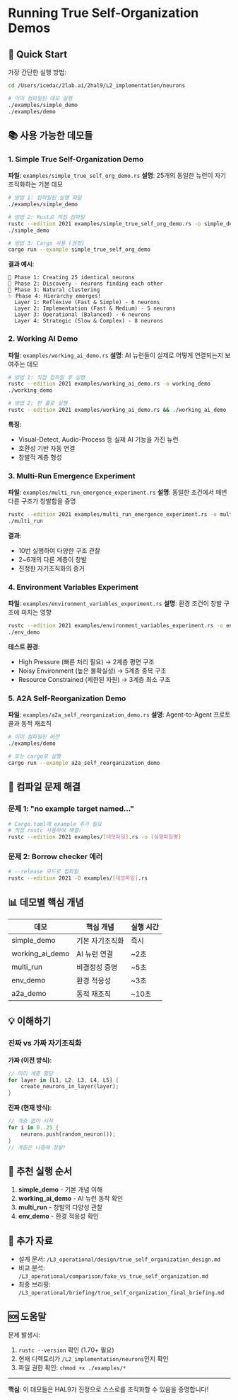 # Running True Self-Organization Demos

## 🚀 Quick Start

가장 간단한 실행 방법:

```bash
cd /Users/icedac/2lab.ai/2hal9/L2_implementation/neurons

# 이미 컴파일된 데모 실행
./examples/simple_demo
./examples/demo
```

## 📚 사용 가능한 데모들

### 1. **Simple True Self-Organization Demo**
**파일**: `examples/simple_true_self_org_demo.rs`
**설명**: 25개의 동일한 뉴런이 자기조직화하는 기본 데모

```bash
# 방법 1: 컴파일된 실행 파일
./examples/simple_demo

# 방법 2: Rust로 직접 컴파일
rustc --edition 2021 examples/simple_true_self_org_demo.rs -o simple_demo
./simple_demo

# 방법 3: Cargo 사용 (권장)
cargo run --example simple_true_self_org_demo
```

**결과 예시**:
```
📍 Phase 1: Creating 25 identical neurons
📡 Phase 2: Discovery - neurons finding each other
🔬 Phase 3: Natural clustering
✨ Phase 4: Hierarchy emerges!
  Layer 1: Reflexive (Fast & Simple) - 6 neurons
  Layer 2: Implementation (Fast & Medium) - 5 neurons
  Layer 3: Operational (Balanced) - 6 neurons
  Layer 4: Strategic (Slow & Complex) - 8 neurons
```

### 2. **Working AI Demo**
**파일**: `examples/working_ai_demo.rs`
**설명**: AI 뉴런들이 실제로 어떻게 연결되는지 보여주는 데모

```bash
# 방법 1: 직접 컴파일 후 실행
rustc --edition 2021 examples/working_ai_demo.rs -o working_demo
./working_demo

# 방법 2: 한 줄로 실행
rustc --edition 2021 examples/working_ai_demo.rs && ./working_ai_demo
```

**특징**:
- Visual-Detect, Audio-Process 등 실제 AI 기능을 가진 뉴런
- 호환성 기반 자동 연결
- 창발적 계층 형성

### 3. **Multi-Run Emergence Experiment**
**파일**: `examples/multi_run_emergence_experiment.rs`
**설명**: 동일한 조건에서 매번 다른 구조가 창발함을 증명

```bash
rustc --edition 2021 examples/multi_run_emergence_experiment.rs -o multi_run
./multi_run
```

**결과**: 
- 10번 실행하여 다양한 구조 관찰
- 2~6개의 다른 계층이 창발
- 진정한 자기조직화의 증거

### 4. **Environment Variables Experiment**
**파일**: `examples/environment_variables_experiment.rs`
**설명**: 환경 조건이 창발 구조에 미치는 영향

```bash
rustc --edition 2021 examples/environment_variables_experiment.rs -o env_demo
./env_demo
```

**테스트 환경**:
- High Pressure (빠른 처리 필요) → 2계층 평면 구조
- Noisy Environment (높은 불확실성) → 5계층 중복 구조
- Resource Constrained (제한된 자원) → 3계층 최소 구조

### 5. **A2A Self-Reorganization Demo**
**파일**: `examples/a2a_self_reorganization_demo.rs`
**설명**: Agent-to-Agent 프로토콜과 동적 재조직

```bash
# 이미 컴파일된 버전
./examples/demo

# 또는 cargo로 실행
cargo run --example a2a_self_reorganization_demo
```

## 🔧 컴파일 문제 해결

### 문제 1: "no example target named..."
```bash
# Cargo.toml에 example 추가 필요
# 직접 rustc 사용하여 해결:
rustc --edition 2021 examples/[데모파일].rs -o [실행파일명]
```

### 문제 2: Borrow checker 에러
```bash
# --release 모드로 컴파일
rustc --edition 2021 -O examples/[데모파일].rs
```

## 📊 데모별 핵심 개념

| 데모 | 핵심 개념 | 실행 시간 |
|------|----------|-----------|
| simple_demo | 기본 자기조직화 | 즉시 |
| working_ai_demo | AI 뉴런 연결 | ~2초 |
| multi_run | 비결정성 증명 | ~5초 |
| env_demo | 환경 적응성 | ~3초 |
| a2a_demo | 동적 재조직 | ~10초 |

## 💡 이해하기

### 진짜 vs 가짜 자기조직화

**가짜 (이전 방식)**:
```rust
// 미리 계층 할당
for layer in [L1, L2, L3, L4, L5] {
    create_neurons_in_layer(layer);
}
```

**진짜 (현재 방식)**:
```rust
// 계층 없이 시작
for i in 0..25 {
    neurons.push(random_neuron());
}
// 계층은 나중에 창발!
```

## 🎯 추천 실행 순서

1. **simple_demo** - 기본 개념 이해
2. **working_ai_demo** - AI 뉴런 동작 확인
3. **multi_run** - 창발의 다양성 관찰
4. **env_demo** - 환경 적응성 확인

## 📝 추가 자료

- 설계 문서: `/L3_operational/design/true_self_organization_design.md`
- 비교 분석: `/L3_operational/comparison/fake_vs_true_self_organization.md`
- 최종 브리핑: `/L3_operational/briefing/true_self_organization_final_briefing.md`

## 🆘 도움말

문제 발생시:
1. `rustc --version` 확인 (1.70+ 필요)
2. 현재 디렉토리가 `/L2_implementation/neurons`인지 확인
3. 파일 권한 확인: `chmod +x ./examples/*`

---

**핵심**: 이 데모들은 HAL9가 진정으로 스스로를 조직화할 수 있음을 증명합니다!
